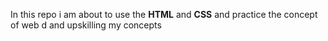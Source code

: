 In this repo i am about to use the **HTML** and **CSS** and practice the concept of web d and upskilling my concepts

